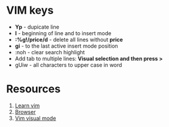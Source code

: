 VIM keys
=========

* **Yp** - dupicate line
* **I** - beginning of line and to insert mode 
* **:%g!/price/d** - delete all lines without **price**
* **gi** - to the last active insert mode position
* :noh - clear search highlight
* Add tab to multiple lines: **Visual  selection and then press >**
* gUiw - all characters to upper case in word


# Resources
1. [Learn vim](https://github.com/iggredible/Learn-Vim)
2. [Browser](https://github.com/brookhong/Surfingkeys)
3. [Vim visual mode](https://github.com/Jorengarenar/vim-MvVis)
